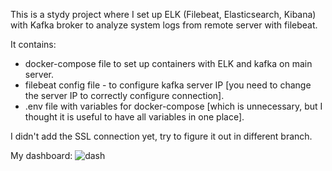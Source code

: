 This is a stydy project where I set up ELK (Filebeat, Elasticsearch, Kibana) with Kafka broker to analyze system logs from remote server with filebeat.

It contains:

- docker-compose file to set up containers with  ELK and kafka on main server.
- filebeat config file - to configure kafka server IP [you need to change the server IP to correctly configure connection].
- .env file with variables for docker-compose [which is unnecessary, but I thought it is useful to have all variables in one place].

I didn't add the SSL connection yet, try to figure it out in different branch.


My dashboard:
![dash](https://user-images.githubusercontent.com/78160022/114172296-24d6a180-993e-11eb-8aa5-36820db986db.png)
